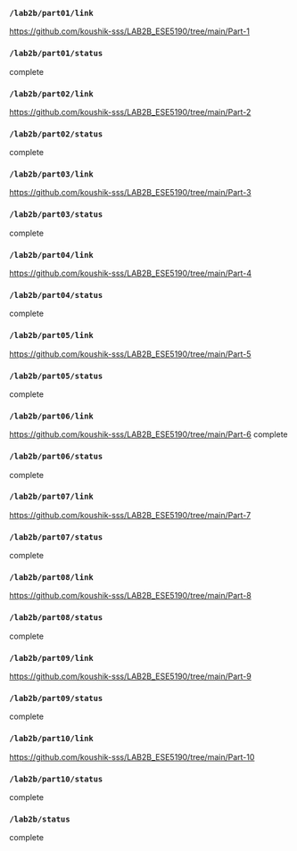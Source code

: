 ### `/lab2b/part01/link`
https://github.com/koushik-sss/LAB2B_ESE5190/tree/main/Part-1
### `/lab2b/part01/status`
complete
### `/lab2b/part02/link`
https://github.com/koushik-sss/LAB2B_ESE5190/tree/main/Part-2
### `/lab2b/part02/status`
complete
### `/lab2b/part03/link`
https://github.com/koushik-sss/LAB2B_ESE5190/tree/main/Part-3
### `/lab2b/part03/status`
complete
### `/lab2b/part04/link`
https://github.com/koushik-sss/LAB2B_ESE5190/tree/main/Part-4
### `/lab2b/part04/status`
complete
### `/lab2b/part05/link`
https://github.com/koushik-sss/LAB2B_ESE5190/tree/main/Part-5
### `/lab2b/part05/status`
complete
### `/lab2b/part06/link`
https://github.com/koushik-sss/LAB2B_ESE5190/tree/main/Part-6
complete
### `/lab2b/part06/status`
complete
### `/lab2b/part07/link`
https://github.com/koushik-sss/LAB2B_ESE5190/tree/main/Part-7
### `/lab2b/part07/status`
complete
### `/lab2b/part08/link`
https://github.com/koushik-sss/LAB2B_ESE5190/tree/main/Part-8
### `/lab2b/part08/status`
complete
### `/lab2b/part09/link`
https://github.com/koushik-sss/LAB2B_ESE5190/tree/main/Part-9
### `/lab2b/part09/status`
complete
### `/lab2b/part10/link`
https://github.com/koushik-sss/LAB2B_ESE5190/tree/main/Part-10
### `/lab2b/part10/status`
complete
### `/lab2b/status`
complete
